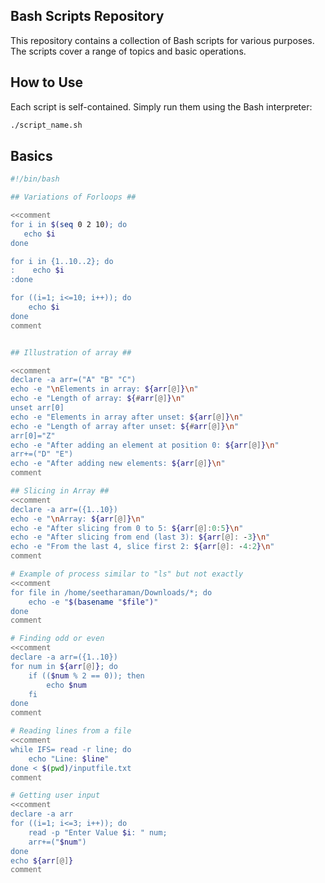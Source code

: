 ## Bash Scripts Repository

This repository contains a collection of Bash scripts for various purposes. The scripts cover a range of topics and basic operations.

## How to Use

Each script is self-contained. Simply run them using the Bash interpreter:

```bash
./script_name.sh
```
## Basics

```bash
#!/bin/bash

## Variations of Forloops ##

<<comment
for i in $(seq 0 2 10); do
   echo $i
done

for i in {1..10..2}; do
:    echo $i
:done

for ((i=1; i<=10; i++)); do
    echo $i
done
comment


## Illustration of array ##

<<comment
declare -a arr=("A" "B" "C")
echo -e "\nElements in array: ${arr[@]}\n"
echo -e "Length of array: ${#arr[@]}\n"
unset arr[0]
echo -e "Elements in array after unset: ${arr[@]}\n"
echo -e "Length of array after unset: ${#arr[@]}\n"
arr[0]="Z"
echo -e "After adding an element at position 0: ${arr[@]}\n"
arr+=("D" "E")
echo -e "After adding new elements: ${arr[@]}\n"
comment

## Slicing in Array ##
<<comment
declare -a arr=({1..10})
echo -e "\nArray: ${arr[@]}\n"
echo -e "After slicing from 0 to 5: ${arr[@]:0:5}\n"
echo -e "After slicing from end (last 3): ${arr[@]: -3}\n"
echo -e "From the last 4, slice first 2: ${arr[@]: -4:2}\n"
comment

# Example of process similar to "ls" but not exactly
<<comment
for file in /home/seetharaman/Downloads/*; do
    echo -e "$(basename "$file")"
done
comment

# Finding odd or even
<<comment
declare -a arr=({1..10})
for num in ${arr[@]}; do
    if (($num % 2 == 0)); then
        echo $num
    fi
done
comment

# Reading lines from a file
<<comment
while IFS= read -r line; do
    echo "Line: $line"
done < $(pwd)/inputfile.txt
comment

# Getting user input
<<comment
declare -a arr
for ((i=1; i<=3; i++)); do
    read -p "Enter Value $i: " num;
    arr+=("$num")
done
echo ${arr[@]}
comment



